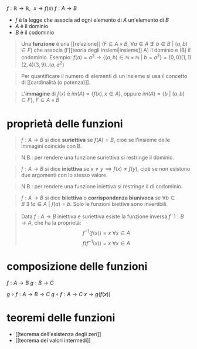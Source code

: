 $f:\mathbb{R}\rightarrow\mathbb{R}, \ \ x\rightarrow f(x)$
$f: A \rightarrow B$
- $f$ è la legge che associa ad ogni elemento di $A$ un'elemento di $B$
- $A$ è il dominio
- $B$ è il codominio

>Una **funzione** è una [[relazione]] ($F\subseteq A\times B$, $\forall a \in A\ \exists !\ b\in B\ |\ (a,b)\in F$) che associa (l'[[teoria degli insiemi|insieme]] A) il dominio e (B) il codominio.
>Esempio: $f(a)=a^2\rightarrow\{(a,b)\in\mathbb{N}\times\mathbb{N}\ |\ b=a^2\}=(0,0)(1,1)(2,4)(3,9)..(a,a^2)$
>

>Per quantificare il numero di elementi di un insieme si usa il concetto di [[cardinalità (o potenza)]].

>L'**immagine** di $f(x)$ è $im(A)=\{f(x),x\in A\}$, oppure $im(A)=\{b\ |\ (a,b)\in F\}$, $F\subseteq A\times B$


# proprietà delle funzioni
>$f: A \rightarrow B$ si dice **suriettiva** se $f(A)=B$, cioè se l'insieme delle immagini coincide con B.

>N.B.: per rendere una funzione suriettiva si restringe il dominio.

>$f:A\rightarrow B$ si dice **iniettiva** se $x\neq y \implies f(x)\neq f(y)$, cioè se non esistono due argomenti con lo stesso valore.

>N.B.: per rendere una funzione iniettiva si restringe il di codominio.

>$f: A \rightarrow B$ si dice **biiettiva** o **corrispondenza biunivoca** se $\forall b \in B\ \exists\ !a\in A\ |\ f(a)=b$. Solo le funzioni biettive sono invertibili.

>Data $f:A\rightarrow B$ iniettiva e suriettiva esiste la funzione inversa $f^-1:B\rightarrow A$, che ha la proprietà: $$f^{-1}(f(x))=x\ \forall x \in A$$$$f(f^{-1}(x))=x\ \forall x \in A$$

# composizione delle funzioni
$f: A \rightarrow B$
$g: B  \rightarrow C$

$g \circ f: A \rightarrow B \rightarrow C$
$g \circ f: A \rightarrow C$
$x\rightarrow g(f(x))$

# teoremi delle funzioni
- [[teorema dell'esistenza degli zeri]]
- [[teorema dei valori intermedi]]